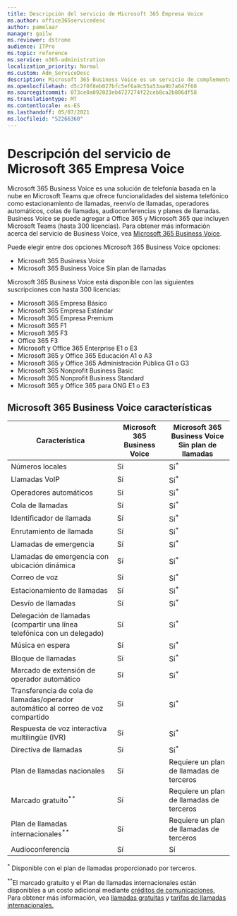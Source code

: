 ```yaml
---
title: Descripción del servicio de Microsoft 365 Empresa Voice
ms.author: office365servicedesc
author: pamelaar
manager: gailw
ms.reviewer: dstrome
audience: ITPro
ms.topic: reference
ms.service: o365-administration
localization_priority: Normal
ms.custom: Adm_ServiceDesc
description: Microsoft 365 Business Voice es un servicio de complemento que le permite usar Microsoft Teams llamadas telefónicas. Esto combina sistema telefónico, plan de llamadas nacionales, SMS y audioconferencia.
ms.openlocfilehash: d5c2f0f8eb027bfc5ef6a9c55a53aa9b7a647f68
ms.sourcegitcommit: 073ce0a092023eb4727274f22ceb8ca2b806df58
ms.translationtype: MT
ms.contentlocale: es-ES
ms.lasthandoff: 05/07/2021
ms.locfileid: "52266360"
---
```

# <a name="microsoft-365-business-voice-service-description"></a>Descripción del servicio de Microsoft 365 Empresa Voice

Microsoft 365 Business Voice es una solución de telefonía basada en la nube en Microsoft Teams que ofrece funcionalidades del sistema telefónico como estacionamiento de llamadas, reenvío de llamadas, operadores automáticos, colas de llamadas, audioconferencias y planes de llamadas. Business Voice se puede agregar a Office 365 y Microsoft 365 que incluyen Microsoft Teams (hasta 300 licencias). Para obtener más información acerca del servicio de Business Voice, vea [Microsoft 365 Business Voice](/MicrosoftTeams/business-voice/whats-business-voice).

Puede elegir entre dos opciones Microsoft 365 Business Voice opciones:

- Microsoft 365 Business Voice
- Microsoft 365 Business Voice Sin plan de llamadas

Microsoft 365 Business Voice está disponible con las siguientes suscripciones con hasta 300 licencias:

- Microsoft 365 Empresa Básico
- Microsoft 365 Empresa Estándar
- Microsoft 365 Empresa Premium
- Microsoft 365 F1
- Microsoft 365 F3
- Office 365 F3
- Microsoft y Office 365 Enterprise E1 o E3
- Microsoft 365 y Office 365 Educación A1 o A3
- Microsoft 365 y Office 365 Administración Pública G1 o G3
- Microsoft 365 Nonprofit Business Basic
- Microsoft 365 Nonprofit Business Standard
- Microsoft 365 y Office 365 para ONG E1 o E3

## <a name="microsoft-365-business-voice-features"></a>Microsoft 365 Business Voice características

| Característica | Microsoft 365 Business Voice | Microsoft 365 Business Voice Sin plan de llamadas |
|--------------------------------------------------------|------------------------------|---------------------------------------------------|
| Números locales | Sí | Sí<sup>*</sup> |
| Llamadas VoIP | Sí | Sí<sup>*</sup> |
| Operadores automáticos | Sí | Sí<sup>*</sup> |
| Cola de llamadas | Sí | Sí<sup>*</sup> |
| Identificador de llamada | Sí | Sí<sup>*</sup> |
| Enrutamiento de llamada | Sí | Sí<sup>*</sup> |
| Llamadas de emergencia | Sí | Sí<sup>*</sup> |
| Llamadas de emergencia con ubicación dinámica | Sí | Sí<sup>*</sup> |
| Correo de voz | Sí | Sí<sup>*</sup> |
| Estacionamiento de llamadas | Sí | Sí<sup>*</sup> |
| Desvío de llamadas | Sí | Sí<sup>*</sup> |
| Delegación de llamadas (compartir una línea telefónica con un delegado) | Sí | Sí<sup>*</sup> |
| Música en espera | Sí | Sí<sup>*</sup> |
| Bloque de llamadas | Sí | Sí<sup>*</sup> |
| Marcado de extensión de operador automático | Sí | Sí<sup>*</sup> |
| Transferencia de cola de llamadas/operador automático al correo de voz compartido | Sí | Sí<sup>*</sup> |
| Respuesta de voz interactiva multilingüe (IVR) | Sí | Sí<sup>*</sup> |
| Directiva de llamadas | Sí | Sí<sup>*</sup> |
| Plan de llamadas nacionales | Sí | Requiere un plan de llamadas de terceros |
| Marcado gratuito<sup>**</sup> | Sí | Requiere un plan de llamadas de terceros |
| Plan de llamadas internacionales<sup>**</sup> | Sí | Requiere un plan de llamadas de terceros |
| Audioconferencia | Sí | Sí |

<sup>*</sup> Disponible con el plan de llamadas proporcionado por terceros.

<sup>**</sup>El marcado gratuito y el Plan de llamadas internacionales están disponibles a un costo adicional mediante [créditos de comunicaciones.](/microsoftteams/what-are-communications-credits) Para obtener más información, vea [llamadas gratuitas](/microsoftteams/toll-free-dialing-limitations-and-restrictions) y [tarifas de llamadas internacionales.](https://www.microsoft.com/microsoft-365/microsoft-teams/voice-calling?rtc=1#ow-download-rates)
